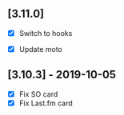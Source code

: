 [3.11.0]
--------
- [x] Switch to hooks
- [x] Update moto


[3.10.3] - 2019-10-05
---------------------
- [x] Fix SO card
- [x] Fix Last.fm card
